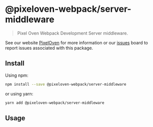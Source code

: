 # @pixeloven-webpack/server-middleware

> Pixel Oven Webpack Development Server middleware.

See our website [PixelOven](https://www.pixeloven.com/) for more information or our [issues](https://github.com/pixeloven/pixeloven/issues) board to report issues associated with this package.

## Install

Using npm:

```sh
npm install --save @pixeloven-webpack/server-middleware
```

or using yarn:

```sh
yarn add @pixeloven-webpack/server-middleware
```

## Usage
